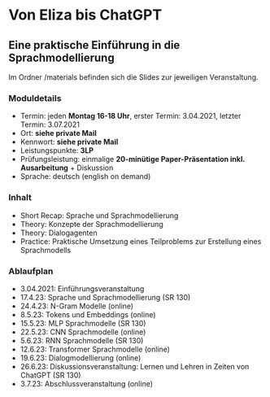 # Von Eliza bis ChatGPT
## Eine praktische Einführung in die Sprachmodellierung

Im Ordner /materials befinden sich die Slides zur jeweiligen Veranstaltung. 

### Moduldetails

* Termin: jeden **Montag 16-18 Uhr**, erster Termin: 3.04.2021, letzter Termin: 3.07.2021 
* Ort: **siehe private Mail**
* Kennwort: **siehe private Mail**
* Leistungspunkte: **3LP**
* Prüfungsleistung: einmalige **20-minütige Paper-Präsentation inkl. Ausarbeitung** + Diskussion 
* Sprache: deutsch (english on demand)

### Inhalt 

* Short Recap: Sprache und Sprachmodellierung
* Theory: Konzepte der Sprachmodellierung 
* Theory: Dialogagenten
* Practice: Praktische Umsetzung eines Teilproblems zur Erstellung eines Sprachmodells

### Ablaufplan

* 3.04.2021: Einführungsveranstaltung 
* 17.4.23: Sprache und Sprachmodellierung (SR 130)
* 24.4.23: N-Gram Modelle (online)
* 8.5.23: Tokens und Embeddings (online)
* 15.5.23: MLP Sprachmodelle (SR 130)
* 22.5.23: CNN Sprachmodelle (online)
* 5.6.23: RNN Sprachmodelle (SR 130)
* 12.6.23: Transformer Sprachmodelle (online)
* 19.6.23: Dialogmodellierung (online)
* 26.6.23: Diskussionsveranstaltung: Lernen und Lehren in Zeiten von ChatGPT (SR 130)
* 3.7.23: Abschlussveranstaltung (online)
